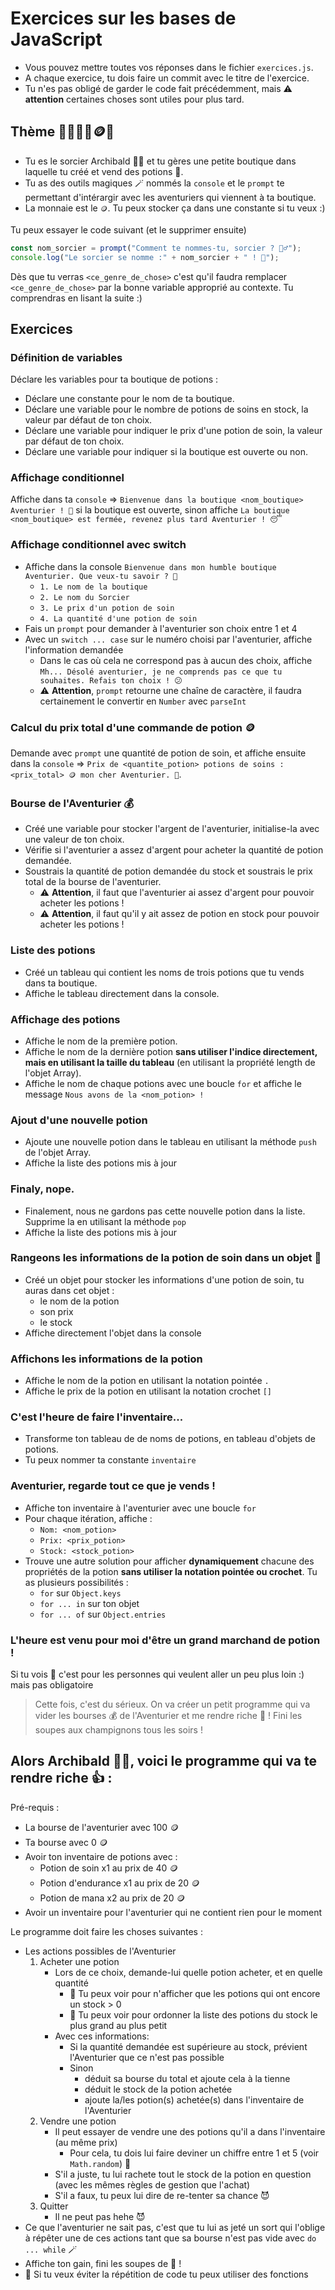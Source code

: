 # Exercices sur les bases de JavaScript

- Vous pouvez mettre toutes vos réponses dans le fichier `exercices.js`.
- A chaque exercice, tu dois faire un commit avec le titre de l'exercice.
- Tu n'es pas obligé de garder le code fait précédemment, mais ⚠️ **attention** certaines choses sont utiles pour plus tard.

## Thème 🔮🧙‍♂️🧪🪙🍄

- Tu es le sorcier Archibald 🧙‍♂️ et tu gères une petite boutique dans laquelle tu créé et vend des potions 🧪.
- Tu as des outils magiques 🪄 nommés la `console` et le `prompt` te permettant d'intérargir avec les aventuriers qui viennent à ta boutique.
- La monnaie est le `🪙`. Tu peux stocker ça dans une constante si tu veux :)

Tu peux essayer le code suivant (et le supprimer ensuite)

```js
const nom_sorcier = prompt("Comment te nommes-tu, sorcier ? 🧙‍♂️");
console.log("Le sorcier se nomme :" + nom_sorcier + " ! 🎉");
```

Dès que tu verras `<ce_genre_de_chose>` c'est qu'il faudra remplacer `<ce_genre_de_chose>` par la bonne variable approprié au contexte.
Tu comprendras en lisant la suite :)

## Exercices

### Définition de variables

Déclare les variables pour ta boutique de potions :

- Déclare une constante pour le nom de ta boutique.
- Déclare une variable pour le nombre de potions de soins en stock, la valeur par défaut de ton choix.
- Déclare une variable pour indiquer le prix d'une potion de soin, la valeur par défaut de ton choix.
- Déclare une variable pour indiquer si la boutique est ouverte ou non.

### Affichage conditionnel

Affiche dans ta `console` => `Bienvenue dans la boutique <nom_boutique> Aventurier ! 🎉` si la boutique est ouverte, sinon affiche `La boutique <nom_boutique> est fermée, revenez plus tard Aventurier ! 😴`

### Affichage conditionnel avec switch

- Affiche dans la console `Bienvenue dans mon humble boutique Aventurier. Que veux-tu savoir ? 🤔`
  - `1. Le nom de la boutique`
  - `2. Le nom du Sorcier`
  - `3. Le prix d'un potion de soin`
  - `4. La quantité d'une potion de soin`
- Fais un `prompt` pour demander à l'aventurier son choix entre 1 et 4
- Avec un `switch ... case` sur le numéro choisi par l'aventurier, affiche l'information demandée
  - Dans le cas où cela ne correspond pas à aucun des choix, affiche `Mh... Désolé aventurier, je ne comprends pas ce que tu souhaites. Refais ton choix ! 😕`
  - ⚠️ **Attention**, `prompt` retourne une chaîne de caractère, il faudra certainement le convertir en `Number` avec `parseInt`

### Calcul du prix total d'une commande de potion 🪙

Demande avec `prompt` une quantité de potion de soin, et affiche ensuite dans la `console` => `Prix de <quantite_potion> potions de soins : <prix_total> 🪙 mon cher Aventurier. 💸`.

### Bourse de l'Aventurier 💰

- Créé une variable pour stocker l'argent de l'aventurier, initialise-la avec une valeur de ton choix.
- Vérifie si l'aventurier a assez d'argent pour acheter la quantité de potion demandée.
- Soustrais la quantité de potion demandée du stock et soustrais le prix total de la bourse de l'aventurier.
  - ⚠️ **Attention**, il faut que l'aventurier ai assez d'argent pour pouvoir acheter les potions !
  - ⚠️ **Attention**, il faut qu'il y ait assez de potion en stock pour pouvoir acheter les potions !

### Liste des potions

- Créé un tableau qui contient les noms de trois potions que tu vends dans ta boutique.
- Affiche le tableau directement dans la console.

### Affichage des potions

- Affiche le nom de la première potion.
- Affiche le nom de la dernière potion **sans utiliser l'indice directement, mais en utilisant la taille du tableau** (en utilisant la propriété length de l'objet Array).
- Affiche le nom de chaque potions avec une boucle `for` et affiche le message `Nous avons de la <nom_potion> !`

### Ajout d'une nouvelle potion

- Ajoute une nouvelle potion dans le tableau en utilisant la méthode `push` de l'objet Array.
- Affiche la liste des potions mis à jour

### Finaly, nope.

- Finalement, nous ne gardons pas cette nouvelle potion dans la liste. Supprime la en utilisant la méthode `pop`
- Affiche la liste des potions mis à jour

### Rangeons les informations de la potion de soin dans un objet 🧹

- Créé un objet pour stocker les informations d'une potion de soin, tu auras dans cet objet :
  - le nom de la potion
  - son prix
  - le stock
- Affiche directement l'objet dans la console

### Affichons les informations de la potion

- Affiche le nom de la potion en utilisant la notation pointée `.`
- Affiche le prix de la potion en utilisant la notation crochet `[]`

### C'est l'heure de faire l'inventaire...

- Transforme ton tableau de de noms de potions, en tableau d'objets de potions.
- Tu peux nommer ta constante `inventaire`

### Aventurier, regarde tout ce que je vends !

- Affiche ton inventaire à l'aventurier avec une boucle `for`
- Pour chaque itération, affiche :
  - `Nom: <nom_potion>`
  - `Prix: <prix_potion>`
  - `Stock: <stock_potion>`
- Trouve une autre solution pour afficher **dynamiquement** chacune des propriétés de la potion **sans utiliser la notation pointée ou crochet**. Tu as plusieurs possibilités :
  - `for` sur `Object.keys`
  - `for ... in` sur ton objet
  - `for ... of` sur `Object.entries`

### L'heure est venu pour moi d'être un grand marchand de potion !

Si tu vois 🚀 c'est pour les personnes qui veulent aller un peu plus loin :) mais pas obligatoire

> Cette fois, c'est du sérieux. On va créer un petit programme qui va vider les bourses 💰 de l'Aventurier et me rendre riche 🤑 ! Fini les soupes aux champignons tous les soirs !

## Alors Archibald 🧙‍♂️, voici le programme qui va te rendre riche 👍 :

Pré-requis :

- La bourse de l'aventurier avec 100 🪙
- Ta bourse avec 0 🪙
- Avoir ton inventaire de potions avec :
  - Potion de soin x1 au prix de 40 🪙
  - Potion d'endurance x1 au prix de 20 🪙
  - Potion de mana x2 au prix de 20 🪙
- Avoir un inventaire pour l'aventurier qui ne contient rien pour le moment

Le programme doit faire les choses suivantes :

- Les actions possibles de l'Aventurier
  1. Acheter une potion
     - Lors de ce choix, demande-lui quelle potion acheter, et en quelle quantité
       - 🚀 Tu peux voir pour n'afficher que les potions qui ont encore un stock > 0
       - 🚀 Tu peux voir pour ordonner la liste des potions du stock le plus grand au plus petit
     - Avec ces informations:
       - Si la quantité demandée est supérieure au stock, prévient l'Aventurier que ce n'est pas possible
       - Sinon
         - déduit sa bourse du total et ajoute cela à la tienne
         - déduit le stock de la potion achetée
         - ajoute la/les potion(s) achetée(s) dans l'inventaire de l'Aventurier
  2. Vendre une potion
     - Il peut essayer de vendre une des potions qu'il a dans l'inventaire (au même prix)
       - Pour cela, tu dois lui faire deviner un chiffre entre 1 et 5 (voir `Math.random`) 🎲
     - S'il a juste, tu lui rachete tout le stock de la potion en question (avec les mêmes règles de gestion que l'achat)
     - S'il a faux, tu peux lui dire de re-tenter sa chance 😈
  3. Quitter
     - Il ne peut pas hehe 😈
- Ce que l'aventurier ne sait pas, c'est que tu lui as jeté un sort qui l'oblige à répêter une de ces actions tant que sa bourse n'est pas vide avec `do ... while` 🪄
- Affiche ton gain, fini les soupes de 🍄 !
- 🚀 Si tu veux éviter la répétition de code tu peux utiliser des fonctions
